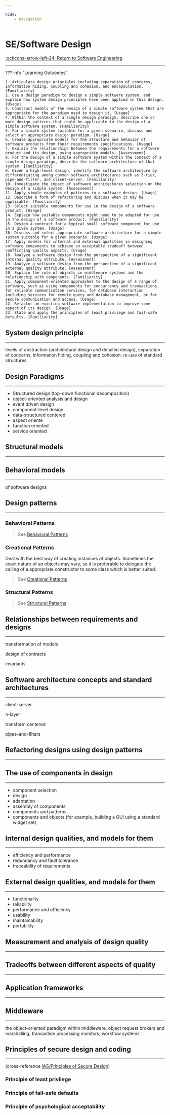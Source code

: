 ```yaml
---

hide:
    - navigation 
---
```

# SE/Software Design

[:octicons-arrow-left-24: Return to Software Engineering](/Knowledge-Notebook/Software-Engineering/)

---

??? info "Learning Outcomes"

    1. Articulate design principles including separation of concerns, information hiding, coupling and cohesion, and encapsulation. [Familiarity]
    2. Use a design paradigm to design a simple software system, and explain how system design principles have been applied in this design. [Usage]
    3. Construct models of the design of a simple software system that are appropriate for the paradigm used to design it. [Usage]
    4. Within the context of a single design paradigm, describe one or more design patterns that could be applicable to the design of a simple software system. [Familiarity]
    5. For a simple system suitable for a given scenario, discuss and select an appropriate design paradigm. [Usage]
    6. Create appropriate models for the structure and behavior of software products from their requirements specifications. [Usage]
    7. Explain the relationships between the requirements for a software product and its design, using appropriate models. [Assessment]
    8. For the design of a simple software system within the context of a single design paradigm, describe the software architecture of that system. [Familiarity]
    9. Given a high-level design, identify the software architecture by differentiating among common software architectures such as 3-tier, pipe-and-filter, and client-server. [Familiarity]
    10. Investigate the impact of software architectures selection on the design of a simple system. [Assessment]
    11. Apply simple examples of patterns in a software design. [Usage]
    12. Describe a form of refactoring and discuss when it may be applicable. [Familiarity]
    13. Select suitable components for use in the design of a software product. [Usage]
    14. Explain how suitable components might need to be adapted for use in the design of a software product. [Familiarity]
    15. Design a contract for a typical small software component for use in a given system. [Usage]
    16. Discuss and select appropriate software architecture for a simple system suitable for a given scenario. [Usage]
    17. Apply models for internal and external qualities in designing software components to achieve an acceptable tradeoff between conflicting quality aspects. [Usage]
    18. Analyze a software design from the perspective of a significant internal quality attribute. [Assessment]
    19. Analyze a software design from the perspective of a significant external quality attribute. [Assessment]
    20. Explain the role of objects in middleware systems and the relationship with components. [Familiarity]
    21. Apply component-oriented approaches to the design of a range of software, such as using components for concurrency and transactions, for reliable communication services, for database interaction including services for remote query and database management, or for secure communication and access. [Usage]
    22. Refactor an existing software implementation to improve some aspect of its design. [Usage]
    23. State and apply the principles of least privilege and fail-safe defaults. [Familiarity]

## System design principle

---

levels of abstraction (architectural design and detailed design), separation of
concerns, information hiding, coupling and cohesion, re-use of standard structures

## Design Paradigms

---

- Structured design (top-down functional decomposition)
- object-oriented analysis and design
- event driven design
- component-level design
- data-structured centered
- aspect oriente
- function oriented
- service oriented

## Structural models

---

## Behavioral models

---

of software designs

## Design patterns

---

### Behavioral Patterns

> See [Behavioral Patterns](/Notes/Design-Patterns/#behavioral-patterns)

### Creational Patterns

Deal with the best way of creating instances of objects. Sometimes the exact nature of an objects may vary, so it is preferable to delegate the calling of a appropriate constructor to some class which is better suited.

> See [Creational Patterns](Notes/Design-Patterns.md#creational-patterns)

### Structural Patterns

> See [Structural Patterns](Notes/Design-Patterns.md#structural-patterns)

## Relationships between requirements and designs

---

transformation of models

design of contracts

invariants

## Software architecture concepts and standard architectures

---

client-server

n-layer

transform centered

pipes-and-filters

## Refactoring designs using design patterns

---

## The use of components in design

---

- component selection
- design
- adaptation
- assembly of components
- components and patterns
- components and objects (for example, building a GUI using a standard widget set)

## Internal design qualities, and models for them

---

- efficiency and performance
- redundancy and fault tolerance
- traceability of requirements

## External design qualities, and models for them

---

- functionality
- reliability
- performance and efficiency
- usability
- maintainability
- portability

## Measurement and analysis of design quality

---

## Tradeoffs between different aspects of quality

---

## Application frameworks

---

## Middleware

---

the object-oriented paradigm within middleware, object request brokers and marshalling, transaction processing monitors, workflow systems

## Principles of secure design and coding

---

(cross-reference [IAS/Principles of Secure Design](../Information-Assurance-Security/index.md))

### Principle of least privilege

### Principle of fail-safe defaults

### Principle of psychological acceptability
